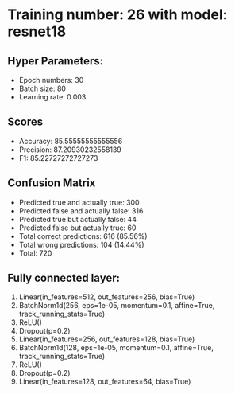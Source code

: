 # Training number: 26 with model: resnet18
## Hyper Parameters:
- Epoch numbers: 30
- Batch size: 80
- Learning rate: 0.003

## Scores
- Accuracy: 85.55555555555556
- Precision: 87.20930232558139
- F1: 85.22727272727273

## Confusion Matrix
- Predicted true and actually true: 300
- Predicted false and actually false: 316
- Predicted true but actually false: 44
- Predicted false but actually true: 60
- Total correct predictions: 616 (85.56%)
- Total wrong predictions: 104 (14.44%)
- Total: 720

## Fully connected layer:
1. Linear(in_features=512, out_features=256, bias=True)
2. BatchNorm1d(256, eps=1e-05, momentum=0.1, affine=True, track_running_stats=True)
3. ReLU()
4. Dropout(p=0.2)
5. Linear(in_features=256, out_features=128, bias=True)
6. BatchNorm1d(128, eps=1e-05, momentum=0.1, affine=True, track_running_stats=True)
7. ReLU()
8. Dropout(p=0.2)
9. Linear(in_features=128, out_features=64, bias=True)